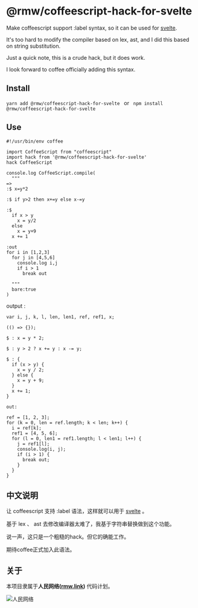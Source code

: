 <!-- 本文件由 ./readme.make.md 自动生成，请不要直接修改此文件 -->

# @rmw/coffeescript-hack-for-svelte

Make coffeescript support :label syntax, so it can be used for [svelte](https://svelte.dev).

It's too hard to modify the compiler based on lex, ast, and I did this based on string substitution.

Just a quick note, this is a crude hack, but it does work.

I look forward to coffee officially adding this syntax.

##  Install

```yarn add @rmw/coffeescript-hack-for-svelte ``` or ``` npm install @rmw/coffeescript-hack-for-svelte```

## Use

```
#!/usr/bin/env coffee

import CoffeeScript from "coffeescript"
import hack from '@rmw/coffeescript-hack-for-svelte'
hack CoffeeScript

console.log CoffeeScript.compile(
  """
=>
:$ x=y*2

:$ if y>2 then x+=y else x-=y

:$
  if x > y
    x = y/2
  else
    x = y+9
  x += 1

:out
for i in [1,2,3]
  for j in [4,5,6]
    console.log i,j
    if i > 1
      break out

  """
  bare:true
)
```

output :

```
var i, j, k, l, len, len1, ref, ref1, x;

(() => {});

$ : x = y * 2;

$ : y > 2 ? x += y : x -= y;

$ : {
  if (x > y) {
    x = y / 2;
  } else {
    x = y + 9;
  }
  x += 1;
}

out:

ref = [1, 2, 3];
for (k = 0, len = ref.length; k < len; k++) {
  i = ref[k];
  ref1 = [4, 5, 6];
  for (l = 0, len1 = ref1.length; l < len1; l++) {
    j = ref1[l];
    console.log(i, j);
    if (i > 1) {
      break out;
    }
  }
}
```


## 中文说明

让 coffeescript 支持 :label 语法，这样就可以用于 [svelte](https://svelte.dev) 。

基于 lex 、 ast 去修改编译器太难了，我基于字符串替换做到这个功能。

说一声，这只是一个粗糙的hack。但它的确能工作。

期待coffee正式加入此语法。

## 关于

本项目隶属于**人民网络([rmw.link](//rmw.link))** 代码计划。

![人民网络](https://raw.githubusercontent.com/rmw-link/logo/master/rmw.red.bg.svg)